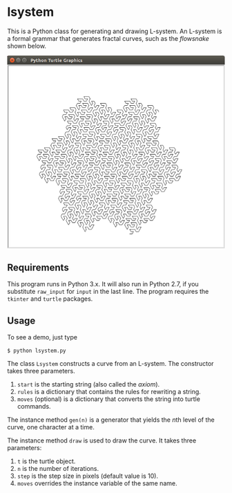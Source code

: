 lsystem
=======

This is a Python class for generating and drawing L-system. An L-system is a
formal grammar that generates fractal curves, such as the *flowsnake* shown below.

![flowsnake](flowsnake.png)

## Requirements

This program runs in Python 3.x. It will also run in Python 2.7, if you
substitute `raw_input` for `input` in the last line. The program requires the 
`tkinter` and `turtle` packages.

## Usage

To see a demo, just type

    $ python lsystem.py

The class `Lsystem` constructs a curve from an L-system. The constructor takes
three parameters.

1. `start` is the starting string (also called the *axiom*).
2. `rules` is a dictionary that contains the rules for rewriting a string.
3. `moves` (optional) is a dictionary that converts the string into turtle commands.

The instance method `gen(n)` is a generator that yields the *n*th level of the
curve, one character at a time.

The instance method `draw` is used to draw the curve. It takes three parameters:

1.  `t` is the turtle object.
2.  `n` is the number of iterations.
3.  `step` is the step size in pixels (default value is 10).
4.  `moves` overrides the instance variable of the same name.


